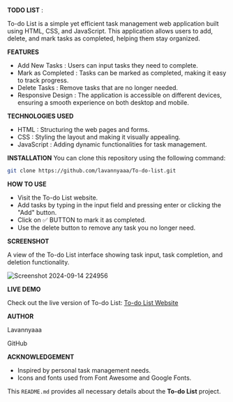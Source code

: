 **TODO LIST** :

To-do List is a simple yet efficient task management web application built using HTML, CSS, and JavaScript. 
This application allows users to add, delete, and mark tasks as completed, helping them stay organized.

**FEATURES**
- Add New Tasks : Users can input tasks they need to complete.
- Mark as Completed : Tasks can be marked as completed, making it easy to track progress.
- Delete Tasks : Remove tasks that are no longer needed.
- Responsive Design : The application is accessible on different devices, ensuring a smooth experience on both desktop and mobile.

**TECHNOLOGIES USED**
- HTML : Structuring the web pages and forms.
- CSS : Styling the layout and making it visually appealing.
- JavaScript : Adding dynamic functionalities for task management.

**INSTALLATION**
You can clone this repository using the following command:
```bash
git clone https://github.com/lavannyaaa/To-do-list.git
```

**HOW TO USE**
- Visit the To-do List website.
- Add tasks by typing in the input field and pressing enter or clicking the "Add" button.
- Click on ✅ BUTTON to mark it as completed.
- Use the delete button to remove any task you no longer need.

**SCREENSHOT**

A view of the To-do List interface showing task input, task completion, and deletion functionality.

![Screenshot 2024-09-14 224956](https://github.com/user-attachments/assets/44dd1d96-7b8d-42e1-b7bb-535f718c0afa)

**LIVE DEMO**

Check out the live version of To-do List: [ To-do List Website](https://lavannyaaa.github.io/To-do-list/)


**AUTHOR**

Lavannyaaa

GitHub

**ACKNOWLEDGEMENT**
- Inspired by personal task management needs.
- Icons and fonts used from Font Awesome and Google Fonts.

This `README.md` provides all necessary details about the **To-do List** project.

